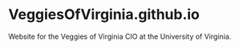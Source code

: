 # VeggiesOfVirginia.github.io
Website for the Veggies of Virginia CIO at the University of Virginia.
